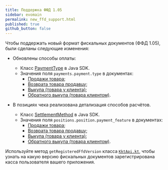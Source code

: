 ```yaml
---
title: Поддержка ФФД 1.05
sidebar: evomain
permalink: new_ffd_support.html
published: true
github_button: false
---
```


Чтобы поддержать новый формат фискальных документов (ФФД 1.05), были сделаны следующие изменения:

* Обновлены способы оплаты:

  * Класс [PaymentType](./integration-library/ru/evotor/framework/payment/PaymentType.html) в Java SDK.
  * Значения поля `payments.payment.type` в документах:
    - [Продажи товара](./rest_sell.html);
    - [Возврата товара продавцу](./rest_payback.html);
    - [Выкупа (товара у клиента)](./rest_buy.html);
    - [Обратного выкупа (товара клиентом)](./rest_buyback.html).

* В позициях чека реализована детализация способов расчётов.

  * Класс [SettlementMethod](./integration-library/ru/evotor/framework/receipt/position/SettlementMethod.html) в Java SDK.
  * Значения поля `positions.position.payment_feature` в документах:
    - [Продажи товара](./rest_sell.html);
    - [Возврата товара продавцу](./rest_payback.html);
    - [Выкупа (товара у клиента)](./rest_buy.html);
    - [Обратного выкупа (товара клиентом)](./rest_buyback.html).

Используйте метод `getRegisteredFfdVersion` класса [`KktApi.kt`](./integration-library/ru/evotor/framework/kkt/api/KktApi.html), чтобы узнать на какую версию фискальных документов зарегистрирована касса пользователя вашего приложения.
